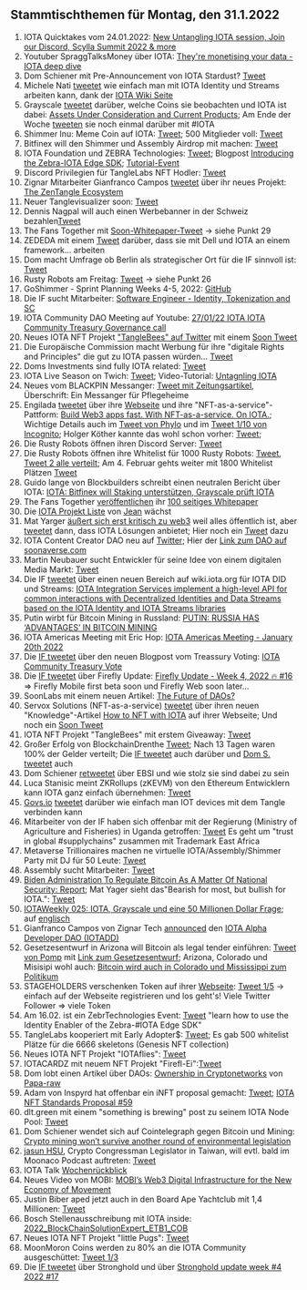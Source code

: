 ## Stammtischthemen für Montag, den 31.1.2022

1. IOTA Quicktakes vom 24.01.2022: [New Untangling IOTA session, Join our Discord, Scylla Summit 2022 & more](https://www.youtube.com/watch?v=-VQdaXdVCU4)
2. Youtuber SpraggTalksMoney über IOTA: [They're monetising your data - IOTA deep dive](https://www.youtube.com/watch?v=8-54mXUQ8yw)
3. Dom Schiener mit Pre-Announcement von IOTA Stardust? [Tweet](https://twitter.com/DomSchiener/status/1485717597010243585?s=20)
4. Michele Nati [tweetet](https://twitter.com/michelenati/status/1485704346692116486?s=20) wie einfach man mit IOTA Identity und Streams arbeiten kann, dank der [IOTA Wiki Seite](https://wiki.iota.org/integration-services/welcome)
5. Grayscale [tweetet](https://twitter.com/Grayscale/status/1485735645142265857?s=20) darüber, welche Coins sie beobachten und IOTA ist dabei: [Assets Under Consideration and Current Products](https://grayscale.com/assets-under-consideration-and-current-products/?utm_source=TWITTER&utm_medium=social&utm_term=product&utm_content=6232768218&utm_campaign=assets+under+exploration&linkId=149405992); Am Ende der Woche [tweeten](https://twitter.com/Grayscale/status/1487136726657155075?s=20&t=Ofx_oBte4uNVbCZ2iq9clw) sie noch einmal darüber mit #IOTA
6. Shimmer Inu: Meme Coin auf IOTA: [Tweet](https://twitter.com/shimmer_inu/status/1485691910907912197?s=20); 500 Mitglieder voll: [Tweet](https://twitter.com/shimmer_inu/status/1487527287910240256?s=20&t=Cu26OHFB61uXK6dgabOXeg)
7. Bitfinex will den Shimmer und Assembly Airdrop mit machen: [Tweet](https://twitter.com/bitfinex/status/1485945614080909318?s=20)
8. IOTA Foundation und ZEBRA Technologies: [Tweet](https://twitter.com/iota/status/1486021181723582472); Blogpost [Introducing the Zebra-IOTA Edge SDK](https://developer.zebra.com/blog/introducing-zebra-iota-edge-sdk); [Tutorial-Event](https://developer.zebra.com/blog/introducing-zebra-iota-edge-sdk)
9. Discord Privilegien für TangleLabs NFT Hodler: [Tweet](https://twitter.com/Tangle_Labs/status/1486040804070203395?s=20)
10. Zignar Mitarbeiter Gianfranco Campos [tweetet](https://twitter.com/hassping/status/1486046535020212226?s=20) über ihr neues Projekt: [The ZenTangle Ecosystem](https://blog.zignar.tech/the-zentangle-ecosystem-6fa445e390fb)
11. Neuer Tanglevisualizer soon: [Tweet](https://twitter.com/Jacob_Parece/status/1486010546826747905?s=20)
12. Dennis Nagpal will auch einen Werbebanner in der Schweiz bezahlen[Tweet](https://twitter.com/dennisnagpal1/status/1485930726923059202?s=20)
13. The Fans Together mit [Soon-Whitepaper-Tweet](https://twitter.com/TheFansTogether/status/1486048343142936580?s=20) -> siehe Punkt 29
14. ZEDEDA mit einem [Tweet](https://twitter.com/ZededaEdge/status/1486049362136367104?s=20) darüber, dass sie mit Dell und IOTA an einem framework... arbeiten
15. Dom macht Umfrage ob Berlin als strategischer Ort für die IF sinnvoll ist: [Tweet](https://twitter.com/DomSchiener/status/1486028132947828736?s=20)
16. Rusty Robots am Freitag: [Tweet](https://twitter.com/RustyRobotCC/status/1486014821363503111?s=20) -> siehe Punkt 26
17. GoShimmer - Sprint Planning Weeks 4-5, 2022: [GitHub](https://github.com/iotaledger/research-updates/discussions/1)
18. Die IF sucht Mitarbeiter: [Software Engineer - Identity, Tokenization and SC](https://iota.bamboohr.com/jobs/view.php?id=186&source=other)
19. IOTA Community DAO Meeting auf Youtube: [27/01/22 IOTA IOTA Community Treasury Governance call](https://www.youtube.com/watch?v=DlVzLxKrtVw&feature=youtu.be)
20. Neues IOTA NFT Projekt ["TangleBees" auf Twitter](https://twitter.com/TangleBees) mit einem [Soon Tweet](https://twitter.com/TangleBees/status/1486307690452295684?s=20)
21. Die Europäische Commission macht Werbung für ihre "digitale Rights and Principles" die gut zu IOTA passen würden... [Tweet](https://twitter.com/EU_Commission/status/1486295140285272064?s=20)
22. Doms Investments sind fully IOTA related: [Tweet](https://twitter.com/DomSchiener/status/1486335015722098688?s=20)
23. IOTA Live Season on Twich: [Tweet](https://twitter.com/iota/status/1485990941848752134?s=20); Video-Tutorial: [Untagnling IOTA](https://www.twitch.tv/videos/1276596237)
24. Neues vom BLACKPIN Messanger: [Tweet mit Zeitungsartikel](https://twitter.com/BLACKPIN_GmbH/status/1486358624339378176?s=20), Überschrift: Ein Messanger für Pflegeheime
25. Engilada [tweetet](https://twitter.com/engilada/status/1486413027943628803?s=20) über ihre [Webseite](https://engilada.io/) und ihre "NFT-as-a-service"-Pattform: [Build Web3 apps fast. With NFT-as-a-service. On IOTA.](https://engilada.io/); Wichtige Details auch im [Tweet von Phylo](https://twitter.com/thePYLONapp/status/1486416611502395395?s=20) und im [Tweet 1/10 von Incognito](https://twitter.com/incognit0x24/status/1486415085845286913?s=20); Holger Köther kannte das wohl schon vorher: [Tweet](https://twitter.com/HolgerKoether/status/1486427458626891777?s=20); 
26. Die Rusty Robots öffnen ihren Discord Server: [Tweet](https://twitter.com/RustyRobotCC/status/1486392813076029443?s=20)
27. Die Rusty Robots öffnen ihre Whitelist für 1000 Rusty Robots: [Tweet](https://twitter.com/RustyRobotCC/status/1486763749566554114?s=20&t=tePs3-I-EIVXeTgSt_7a8w), [Tweet 2 alle verteilt](https://twitter.com/RustyRobotCC/status/1486783611345031172?s=20&t=Mx7W2GN-_5MRajAiIbL6RQ); Am 4. Februar gehts weiter mit 1800 Whitelist Plätzen [Tweet](https://twitter.com/RustyRobotCC/status/1486990878711427074?s=20&t=Mx7W2GN-_5MRajAiIbL6RQ)
28. Guido lange von Blockbuilders schreibt einen neutralen Bericht über IOTA: [IOTA: Bitfinex will Staking unterstützen, Grayscale prüft IOTA](https://block-builders.de/iota-bitfinex-will-staking-unterstuetzen-grayscale-prueft-iota/)
29. The Fans Together [veröffentlichen](https://twitter.com/TheFansTogether/status/1486511946434334724?s=20) ihr [100 seitiges Whitepaper](https://heyzine.com/flip-book/fe8e93c84a.html)
30. Die [IOTA Projekt Liste](https://docs.google.com/spreadsheets/d/1YVdj1iyclMZPoNFFPtEvVvIA4JmskuSfQ_B8cNxkOcw/edit#gid=0) von [Jean](https://twitter.com/Odd_Kesson) wächst
31. Mat Yarger [äußert sich erst kritisch zu web3](https://twitter.com/Mat_Yarger/status/1486503537068625924?s=20) weil alles öffentlich ist, aber [tweetet](https://twitter.com/Mat_Yarger/status/1486535646244188170?s=20) dann, dass IOTA Lösungen anbietet; Hier noch ein [Tweet](https://twitter.com/Mat_Yarger/status/1486535313702936578?s=20) dazu
32. IOTA Content Creator DAO neu auf [Twitter](https://twitter.com/IOTAcontentDAO/status/1486480960166109193?s=20); Hier der [Link zum DAO auf soonaverse.com](https://soonaverse.com/space/0x4d380b06a9ade18784f1832b7a59e9f7bbf18bf6/members)
33. Martin Neubauer sucht Entwickler für seine Idee von einem digitalen Media Markt: [Tweet](https://twitter.com/neupi92/status/1486625387950006272?s=20)
34. Die IF [tweetet](https://twitter.com/iota/status/1486640158233571331?s=20) über einen neuen Bereich auf wiki.iota.org für IOTA DID und Streams: [IOTA Integration Services implement a high-level API for common interactions with Decentralized Identities and Data Streams based on the IOTA Identity and IOTA Streams libraries](https://wiki.iota.org/integration-services/welcome)
35. Putin wirbt für Bitcoin Mining in Russland: [PUTIN: RUSSIA HAS ‘ADVANTAGES’ IN BITCOIN MINING](https://bitcoinmagazine.com/markets/putin-russia-has-advantages-in-bitcoin-mining)
36. IOTA Americas Meeting mit Eric Hop: [IOTA Americas Meeting - January 20th 2022](https://www.youtube.com/watch?v=L5Zj0Y3QhVY)
37. Die [IF tweetet](https://twitter.com/iota/status/1486690078143492103?s=20&t=lCpSilGtsTM0gb48IgKVZA) über den neuen Blogpost vom Treassury Voting: [IOTA Community Treasury Vote](https://blog.iota.org/iota-community-treasury-vote/)
38. Die [IF tweetet](https://twitter.com/iota/status/1486987435946901504?s=20&t=Mx7W2GN-_5MRajAiIbL6RQ) über Firefly Update: [Firefly Update - Week 4, 2022 🔥 #16](https://github.com/iotaledger/engineering-updates/discussions/16) => Firefly Mobile first beta soon und Firefly Web soon later...
39. SoonLabs mit einem neuen Artikel: [The Future of DAOs?](https://soonlabs.medium.com/the-future-of-daos-d8a45efb6d93)
40. Servox Solutions (NFT-as-a-service) [tweetet](https://twitter.com/servrox/status/1486962191475560452?s=20&t=Mx7W2GN-_5MRajAiIbL6RQ) über ihren neuen "Knowledge"-Artikel [How to NFT with IOTA](https://iota-nft.com/knowledge) auf ihrer Webseite; Und noch ein [Soon Tweet](https://twitter.com/servrox/status/1487341053594292226?s=20&t=Cu26OHFB61uXK6dgabOXeg)
41. IOTA NFT Projekt "TangleBees" mit erstem Giveaway: [Tweet](https://twitter.com/TangleBees/status/1486980536832827395?s=20&t=Mx7W2GN-_5MRajAiIbL6RQ)
42. Großer Erfolg von BlockchainDrenthe [Tweet](https://twitter.com/BclDrenthe/status/1486960776627826688?s=20&t=Mx7W2GN-_5MRajAiIbL6RQ); Nach 13 Tagen waren 100% der Gelder verteilt; Die [IF tweetet](https://twitter.com/iota/status/1486982578242527233?s=20&t=Mx7W2GN-_5MRajAiIbL6RQ) auch darüber und [Dom S. tweetet](https://twitter.com/DomSchiener/status/1486985317085323268?s=20&t=Mx7W2GN-_5MRajAiIbL6RQ) auch
43. Dom Schiener [retweetet](https://twitter.com/DomSchiener/status/1486688049673248777?s=20&t=Mx7W2GN-_5MRajAiIbL6RQ) über EBSI und wie stolz sie sind dabei zu sein
44. Luca Stanisic meint ZKRollups (zKEVM) von den Ethereum Entwicklern kann IOTA ganz einfach übernehmen: [Tweet](https://twitter.com/lukastanisic99/status/1486867104993366020?s=20&t=Mx7W2GN-_5MRajAiIbL6RQ)
45. [Govs.io](https://govs.io/) [tweetet](https://twitter.com/govs_io/status/1486788938132037637?s=20&t=Mx7W2GN-_5MRajAiIbL6RQ) darüber wie einfach man IOT devices mit dem Tangle verbinden kann
46. Mitarbeiter von der IF haben sich offenbar mit der Regierung (Ministry of Agriculture and Fisheries) in Uganda getroffen: [Tweet](https://twitter.com/iota/status/1486655245795135494?s=20&t=Mx7W2GN-_5MRajAiIbL6RQ) Es geht um "trust in global #supplychains" zusammen mit Trademark East Africa
47. Metaverse Trillionaires machen ne virtuelle IOTA/Assembly/Shimmer Party mit DJ für 50 Leute: [Tweet](https://twitter.com/metaversetns/status/1486996888276590594?s=20&t=Mx7W2GN-_5MRajAiIbL6RQ)
48. Assembly sucht Mitarbeiter: [Tweet](https://twitter.com/assembly_net/status/1487002689217175554?s=20&t=NG3rVDo-eSmFU3kAbKTtZg)
49. [Biden Administration To Regulate Bitcoin As A Matter Of National Security: Report](https://www.nasdaq.com/articles/biden-administration-to-regulate-bitcoin-as-a-matter-of-national-security%3A-report); Mat Yager sieht das"Bearish for most, but bullish for IOTA.": [Tweet](https://twitter.com/Mat_Yarger/status/1487099340225196039?s=20&t=xRCmezT_CPWul9y5kRhoxA)
50. [IOTAWeekly 025: IOTA, Grayscale und eine 50 Millionen Dollar Frage](https://www.youtube.com/watch?v=qaHMHul5Aog); auf [englisch](https://www.youtube.com/watch?v=FTsCZTfqWmQ&feature=youtu.be)
51. Gianfranco Campos von Zignar Tech [announced](https://twitter.com/hassping/status/1487301670761472001?s=20&t=BU_jq7Ju7TtT_PaPandBpw) den [IOTA Alpha Developer DAO (IOTADD)](https://blog.zignar.tech/iota-alpha-developer-dao-add-3e20114ab4ab) 
52. Gesetzesentwurf in Arizona will Bitcoin als legal tender einführen: [Tweet von Pomp](https://twitter.com/APompliano/status/1487129347387535361?s=20&t=BU_jq7Ju7TtT_PaPandBpw) mit [Link zum Gesetzesentwurf](https://www.azleg.gov/legtext/55leg/2R/bills/SB1341P.pdf); Arizona, Colorado und Misisipi wohl auch: [Bitcoin wird auch in Colorado und Mississippi zum Politikum](https://www.blocktrainer.de/bitcoin-colorado-mississippi-politikum/)
53. STAGEHOLDERS verschenken Token auf ihrer [Webseite](https://stageholders.net/): [Tweet 1/5](https://twitter.com/stageholders/status/1487091274255679496?s=20&t=tiwvr_4_7crpGL0yoenrPQ) -> einfach auf der Webseite registrieren und los geht's! Viele Twitter Follower => viele Token
54. Am 16.02. ist ein ZebrTechnologies Event: [Tweet](https://twitter.com/iota/status/1487063194271158274) "learn how to use the Identity Enabler of the Zebra-#IOTA Edge SDK"
55. TangleLabs kooperiert mit Early Adopter$: [Tweet](https://twitter.com/Tangle_Labs/status/1487060897998807045?s=20&t=0S-Cq3gj8kZA_ap1RjUGhQ); Es gab 500 whitelist Plätze für die 6666 skeletons (Genesis NFT collection)
56. Neues IOTA NFT Projekt "IOTAflies": [Tweet](https://twitter.com/IotaFireflies/status/1487937790050508801?s=20&t=V-SOLSFuEd9HOvWmiPSeqA)
57. IOTACARDZ mit neuem NFT Projekt "Firefl-Ei":[Tweet](https://twitter.com/NFTiotacardz/status/1487222235869986821?s=20&t=xRCmezT_CPWul9y5kRhoxA)
58. Dom lobt einen Artikel über DAOs: [Ownership in Cryptonetworks](https://twitter.com/DomSchiener/status/1487356846449086469?s=20&t=xRCmezT_CPWul9y5kRhoxA) von [Papa-raw](https://twitter.com/papa_raw)
59. Adam von Inspyrd hat offenbar ein iNFT proposal gemacht: [Tweet](https://twitter.com/inspyrdNFT/status/1487338590950805509?s=20&t=xRCmezT_CPWul9y5kRhoxA); [IOTA NFT Standards Proposal #59](https://github.com/iotaledger/tips/discussions/59)
60. dlt.green mit einem "something is brewing" post zu seinem IOTA Node Pool: [Tweet](https://twitter.com/dlt_green/status/1487486840882044932?s=20&t=Cu26OHFB61uXK6dgabOXeg)
61. Dom Schiener wendet sich auf Cointelegraph gegen Bitcoin und Mining: [Crypto mining won’t survive another round of environmental legislation](https://cointelegraph.com/news/crypto-mining-won-t-survive-another-round-of-environmental-legislation/amp)
62. [jasun HSU](https://twitter.com/augama), Crypto Congressman Legislator in Taiwan, will evtl. bald im Moonaco Podcast auftreten: [Tweet](https://twitter.com/augama/status/1487550888332111872?s=20&t=Cu26OHFB61uXK6dgabOXeg)
63. IOTA Talk [Wochenrückblick](https://www.iota-talk.com/index.php?article/154-wochenr%C3%BCckblick-vom-23-bis-29-januar-2022/)
64. Neues Video von MOBI: [MOBI’s Web3 Digital Infrastructure for the New Economy of Movement](https://www.youtube.com/watch?v=lcNDWc2jNu8)
65. Justin Biber aped jetzt auch in den Board Ape Yachtclub mit 1,4 Millionen: [Tweet](https://twitter.com/Blockworks_/status/1487732061838495745?s=20&t=Cu26OHFB61uXK6dgabOXeg)
66. Bosch Stellenausschreibung mit IOTA inside: [2022_BlockChainSolutionExpert_ETB1_COB](https://jobs.smartrecruiters.com/BoschGroup/743999790053450-2022-blockchainsolutionexpert-etb1-cob?trid=33221b55-7baa-4189-992e-a7fac0c08950)
67. Neues IOTA NFT Projekt "little Pugs": [Tweet](https://twitter.com/Fernicha369/status/1487851237966024704?s=20&t=Cu26OHFB61uXK6dgabOXeg)
68. MoonMoron Coins werden zu 80% an die IOTA Community ausgeschüttet: [Tweet 1/3](https://twitter.com/MoonMorons/status/1488094810581970945?s=20&t=V-SOLSFuEd9HOvWmiPSeqA)
69. Die [IF tweetet](https://twitter.com/iota/status/1488111792274423814?s=20&t=V-SOLSFuEd9HOvWmiPSeqA) über Stronghold und über [Stronghold update week #4 2022 #17](https://github.com/iotaledger/engineering-updates/discussions/17)
